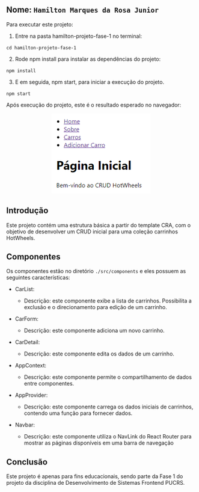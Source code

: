 ## Nome: `Hamilton Marques da Rosa Junior`

Para executar este projeto:

1. Entre na pasta hamilton-projeto-fase-1 no terminal:
```
cd hamilton-projeto-fase-1
```

2. Rode npm install para instalar as dependências do projeto:


```
npm install
```

3. E em seguida, npm start, para iniciar a execução do projeto.

```
npm start
```

Após execução do projeto, este é o resultado esperado no navegador:
<p align="center">
  <img src="./resultado.png"/>
</p>

## Introdução

Este projeto contém uma estrutura básica a partir do template CRA, com o objetivo de desenvolver um CRUD inicial para uma coleção carrinhos HotWheels.

## Componentes

Os componentes estão no diretório `./src/components` e eles possuem as seguintes características:
- CarList:
  - Descrição: este componente exibe a lista de carrinhos. Possibilita a exclusão e o direcionamento para edição de um carrinho.

- CarForm:
  - Descrição: este componente adiciona um novo carrinho.

- CarDetail:
  - Descrição: este componente edita os dados de um carrinho.

- AppContext:
  - Descrição: este componente permite o compartilhamento de dados entre componentes.

- AppProvider:
  - Descrição: este componente carrega os dados iniciais de carrinhos, contendo uma função para fornecer dados.

- Navbar:
  - Descrição: este componente utiliza o NavLink do React Router para mostrar as páginas disponíveis em uma barra de navegação

## Conclusão

Este projeto é apenas para fins educacionais, sendo parte da Fase 1 do projeto da disciplina de Desenvolvimento de Sistemas Frontend PUCRS.